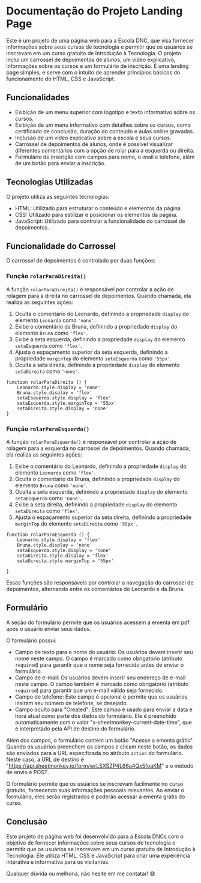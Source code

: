 # Documentação do Projeto Landing Page

Este é um projeto de uma página web para a Escola DNC, que visa fornecer informações sobre seus cursos de tecnologia e permitir que os usuários se inscrevam em um curso gratuito de Introdução à Tecnologia. O projeto inclui um carrossel de depoimentos de alunos, um vídeo explicativo, informações sobre os cursos e um formulário de inscrição.
É uma landing page simples, e serve com o intuito de aprender princípios básicos do funcionamento do HTML, CSS e JavaScript.

## Funcionalidades

- Exibição de um menu superior com logotipo e texto informativo sobre os cursos.
- Exibição de um menu informativo com detalhes sobre os cursos, como certificado de conclusão, duração do conteúdo e aulas online gravadas.
- Inclusão de um vídeo explicativo sobre a escola e seus cursos.
- Carrossel de depoimentos de alunos, onde é possível visualizar diferentes comentários com a opção de rolar para a esquerda ou direita.
- Formulário de inscrição com campos para nome, e-mail e telefone, além de um botão para enviar a inscrição.

## Tecnologias Utilizadas

O projeto utiliza as seguintes tecnologias:

- HTML: Utilizado para estruturar o conteúdo e elementos da página.
- CSS: Utilizado para estilizar e posicionar os elementos da página.
- JavaScript: Utilizado para controlar a funcionalidade do carrossel de depoimentos.

## Funcionalidade do Carrossel

O carrossel de depoimentos é controlado por duas funções:

### Função `rolarParaDireita()`

A função `rolarParaDireita()` é responsável por controlar a ação de rolagem para a direita no carrossel de depoimentos. Quando chamada, ela realiza as seguintes ações:

1. Oculta o comentário do Leonardo, definindo a propriedade `display` do elemento `Leonardo` como `'none'`.
2. Exibe o comentário da Bruna, definindo a propriedade `display` do elemento `Bruna` como `'flex'`.
3. Exibe a seta esquerda, definindo a propriedade `display` do elemento `setaEsquerda` como `'flex'`.
4. Ajusta o espaçamento superior da seta esquerda, definindo a propriedade `marginTop` do elemento `setaEsquerda` como `'55px'`.
5. Oculta a seta direita, definindo a propriedade `display` do elemento `setaDireita` como `'none'`.

```
function rolarParaDireita () {
    Leonardo.style.display = 'none'
    Bruna.style.display = 'flex'
    setaEsquerda.style.display = 'flex'
    setaEsquerda.style.marginTop = '55px'
    setaDireita.style.display = 'none'
}
```

### Função `rolarParaEsquerda()`

A função `rolarParaEsquerda()` é responsável por controlar a ação de rolagem para a esquerda no carrossel de depoimentos. Quando chamada, ela realiza as seguintes ações:

1. Exibe o comentário do Leonardo, definindo a propriedade `display` do elemento `Leonardo` como `'flex'`.
2. Oculta o comentário da Bruna, definindo a propriedade `display` do elemento `Bruna` como `'none'`.
3. Oculta a seta esquerda, definindo a propriedade `display` do elemento `setaEsquerda` como `'none'`.
4. Exibe a seta direita, definindo a propriedade `display` do elemento `setaDireita` como `'flex'`.
5. Ajusta o espaçamento superior da seta direita, definindo a propriedade `marginTop` do elemento `setaDireita` como `'55px'`.

```
function rolarParaEsquerda () {
    Leonardo.style.display = 'flex'
    Bruna.style.display = 'none'
    setaEsquerda.style.display = 'none'
    setaDireita.style.display = 'flex'
    setaDireita.style.marginTop = '55px'
    
}
```

Essas funções são responsáveis por controlar a navegação do carrossel de depoimentos, alternando entre os comentários do Leonardo e da Bruna.

## Formulário

A seção do formulário permite que os usuários acessem a ementa em pdf após o usuário enviar seus dados.

O formulário possui:

- Campo de texto para o nome do usuário: Os usuários devem inserir seu nome neste campo. O campo é marcado como obrigatório (atributo `required`) para garantir que o nome seja fornecido antes de enviar o formulário.
- Campo de e-mail: Os usuários devem inserir seu endereço de e-mail neste campo. O campo também é marcado como obrigatório (atributo `required`) para garantir que um e-mail válido seja fornecido.
- Campo de telefone: Este campo é opcional e permite que os usuários insiram seu número de telefone, se desejado.
- Campo oculto para "Created": Este campo é usado para enviar a data e hora atual como parte dos dados do formulário. Ele é preenchido automaticamente com o valor "x-sheetmonkey-current-date-time", que é interpretado pela API de destino do formulário.

Além dos campos, o formulário contém um botão "Acesse a ementa grátis". Quando os usuários preenchem os campos e clicam neste botão, os dados são enviados para a URL especificada no atributo `action` do formulário. Neste caso, a URL de destino é "https://api.sheetmonkey.io/form/wrLSXSZP4L66a4Qx5foaKM" e o método de envio é POST.

O formulário permite que os usuários se inscrevam facilmente no curso gratuito, fornecendo suas informações pessoais relevantes. Ao enviar o formulário, eles serão registrados e poderão acessar a ementa grátis do curso.

## Conclusão

Este projeto de página web foi desenvolvido para a Escola DNCs com o objetivo de fornecer informações sobre seus cursos de tecnologia e permitir que os usuários se inscrevam em um curso gratuito de Introdução à Tecnologia. Ele utiliza HTML, CSS e JavaScript para criar uma experiência interativa e informativa para os visitantes.

Qualquer dúvida ou melhoria, não hesite em me contatar! :smile:
